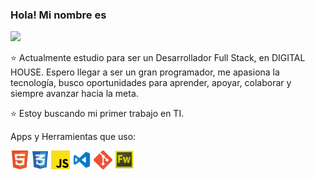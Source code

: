 ### Hola! Mi nombre es

<img src = "https://i.postimg.cc/HLj3Ttbw/GitHub2.png">

⭐️ Actualmente estudio para ser un Desarrollador Full Stack, en DIGITAL HOUSE.  Espero llegar a ser un gran programador, me apasiona la tecnología, busco oportunidades para aprender, apoyar, colaborar y siempre avanzar hacia la meta.

⭐️ Estoy buscando mi primer trabajo en TI.

Apps y Herramientas que uso: 

<a><code><img height="30" src="https://raw.githubusercontent.com/Davermx/Davermx/master/img/Html.png" style="max-width: 100%;"></a></code>
<a><code><img height="30" src="https://raw.githubusercontent.com/Davermx/Davermx/master/img/Css.png" style="max-width: 100%;"></a></code>
<a><code><img height="30" src="https://raw.githubusercontent.com/Davermx/Davermx/master/img/Js.png" style="max-width: 100%;"></a></code>
<a><code><img height="30" src="https://raw.githubusercontent.com/Davermx/Davermx/master/img/Visual.png" style="max-width: 100%;"></a></code>
<a><code><img height="30" src="https://raw.githubusercontent.com/Davermx/Davermx/master/img/Git.png" style="max-width: 100%;"></a></code>
<a><code><img height="30" src="/img/Fireworks.png" style="max-width: 100%;"></a></code>

